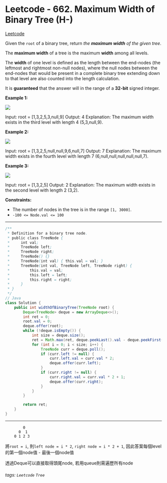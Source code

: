 # Leetcode - 662. Maximum Width of Binary Tree (H-)

[Leetcode](https://leetcode.com/problems/maximum-width-of-binary-tree/description/)

Given the `root` of a binary tree, return _the **maximum width** of the given tree_.

The **maximum width** of a tree is the maximum **width** among all levels.

The **width** of one level is defined as the length between the end-nodes (the leftmost and rightmost non-null nodes), where the null nodes between the end-nodes that would be present in a complete binary tree extending down to that level are also counted into the length calculation.

It is **guaranteed** that the answer will in the range of a **32-bit** signed integer.

**Example 1:**

![](https://assets.leetcode.com/uploads/2021/05/03/width1-tree.jpg)

Input: root = [1,3,2,5,3,null,9]
Output: 4
Explanation: The maximum width exists in the third level with length 4 (5,3,null,9).

**Example 2:**

![](https://assets.leetcode.com/uploads/2022/03/14/maximum-width-of-binary-tree-v3.jpg)

Input: root = [1,3,2,5,null,null,9,6,null,7]
Output: 7
Explanation: The maximum width exists in the fourth level with length 7 (6,null,null,null,null,null,7).

**Example 3:**

![](https://assets.leetcode.com/uploads/2021/05/03/width3-tree.jpg)

Input: root = [1,3,2,5]
Output: 2
Explanation: The maximum width exists in the second level with length 2 (3,2).

**Constraints:**

-   The number of nodes in the tree is in the range `[1, 3000]`.
-   `-100 <= Node.val <= 100`

---
```java
/**
 * Definition for a binary tree node.
 * public class TreeNode {
 *     int val;
 *     TreeNode left;
 *     TreeNode right;
 *     TreeNode() {}
 *     TreeNode(int val) { this.val = val; }
 *     TreeNode(int val, TreeNode left, TreeNode right) {
 *         this.val = val;
 *         this.left = left;
 *         this.right = right;
 *     }
 * }
 */
// Java
class Solution {
    public int widthOfBinaryTree(TreeNode root) {
        Deque<TreeNode> deque = new ArrayDeque<>();
        int ret = 0;
        root.val = 0;
        deque.offer(root);
        while (!deque.isEmpty()) {
            int size = deque.size();
            ret = Math.max(ret, deque.peekLast().val - deque.peekFirst().val + 1);
            for (int i = 0; i < size; i++) {
                TreeNode curr = deque.poll();
                if (curr.left != null) {
                    curr.left.val = curr.val * 2;
                    deque.offer(curr.left);
                }
                if (curr.right != null) {
                    curr.right.val = curr.val * 2 + 1;
                    deque.offer(curr.right);
                }
            }
        }

        return ret;
    }
}
```
---

```
        0
      0  1
    0 1 2 3

```
將`root = i`,
則`left node = i * 2`, `right node = i * 2 + 1`,
因此答案每個level的第一個node值 - 最後一個node值

透過Deque可以直接取得頭尾node, 
若用queue則需遍歷所有node


###### tags: `Leetcode` `Tree`
